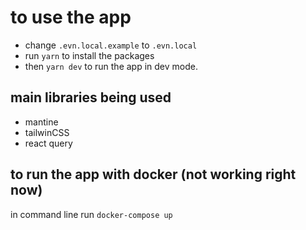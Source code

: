 # to use the app 
- change ```.evn.local.example``` to ```.evn.local```
- run ```yarn``` to install the packages
- then ```yarn dev``` to run the app in dev mode.


## main libraries being used 
- mantine 
- tailwinCSS
- react query

## to run the app with docker (not working right now)
 in command line run ```docker-compose up```
